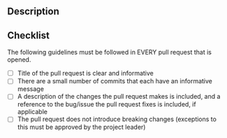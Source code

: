 <!-- DO NOT DELETE THIS TEMPLATE -->

## Description

<!-- Please add a brief description of the changes made in this PR -->


## Checklist

The following guidelines must be followed in EVERY pull request that is opened.

- [ ] Title of the pull request is clear and informative
- [ ] There are a small number of commits that each have an informative message
- [ ] A description of the changes the pull request makes is included, and a reference to the bug/issue the pull request fixes is included, if applicable
- [ ] The pull request does not introduce breaking changes (exceptions to this must be approved by the project leader)
